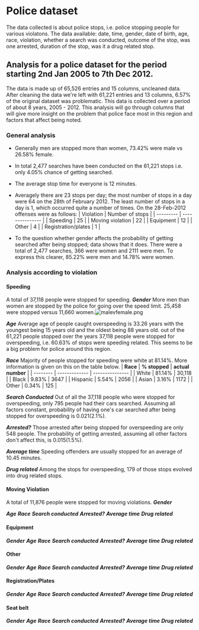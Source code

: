 # Police dataset

The data collected is about police stops, i.e. police stopping people for various violatons. The data available: date, time, gender, date of birth, age, race, violation, whether a search was conducted, outcome of the stop, was one arrested, duration of the stop, was it a drug related stop.

## Analysis for a police dataset for the period starting 2nd Jan 2005 to 7th Dec 2012.

The data is made up of 65,526 entries and 15 columns, uncleaned data. After cleaning the data we're left with 61,221 entries and 13 columns, 6.57% of the original dataset was problematic. This data is collected over a period of about 8 years, 2005 - 2012. This analysis will go through columns that will give more insight on the problem that police face most in this region and factors that affect being noted. 

### General analysis

* Generally men are stopped more than women, 73.42% were male vs 26.58% female. 
* In total 2,477 searches have been conducted on the 61,221 stops i.e. only 4.05% chance of getting searched. 
* The average stop time for everyone is 12 minutes. 
* Averagely there are 23 stops per day; the most number of stops in a day were 64 on the 28th of February 2012. The least number of stops in a day is 1, which occurred quite a number of times. On the 28-Feb-2012 offenses were as follows:
| Violation | Number of stops |
| --------- | --------------- |
| Speeding | 25 |
| Moving violation | 22 |
| Equipment | 12 |
| Other | 4 |
| Registration/plates | 1 |

* To the question whether gender affects the probability of getting searched after being stopped; data shows that it does. There were a total of 2,477 searches, 366 were women and 2111 were men. To express this clearer, 85.22% were men and 14.78% were women.

### Analysis according to violation

#### Speeding

A total of 37,118 people were stopped for speeding.
***Gender***
More men than women are stopped by the police for going over the speed limit. 25,458 were stopped versus 11,660 women.![malevfemale.png](attachment:malevfemale.png)

***Age***
Average age of people caught overspeeding is 33.26 years with the youngest being 15 years old and the oldest being 88 years old. out of the 61,221 people stopped over the years 37,118 people were stopped for overspeeding, i.e. 60.63% of stops were speeding related. This seems to be a big problem for police around this region.

***Race***
Majority of people stopped for speeding were white at 81.14%. More information is given on this on the table below.
| **Race** | **% stopped** | **actual number** |
| -------- | ------------- | --------------- |
| White | 81.14% | 30,118 |
| Black | 9.83% | 3647 |
| Hispanic | 5.54% | 2056 |
| Asian | 3.16% | 1172 |
| Other | 0.34% | 125 |

***Search Conducted***
Out of all the 37,118 people who were stopped for overspeeding, only 795 people had their cars searched. Assuming all factors constant, probability of having one's car searched after being stopped for overspeeding is 0.021(2.1%).

***Arrested?***
Those arrested after being stopped for overspeeding are only 548 people. The probability of getting arrested, assuming all other factors don't affect this, is 0.015(1.5%).

***Average time***
Speeding offenders are usually stopped for an average of 10.45 minutes.

***Drug related***
Among the stops for overspeeding, 179 of those stops evolved into drug related stops.

#### Moving Violation 

A total of 11,876 people were stopped for moving violations.
***Gender***

***Age***
***Race***
***Search conducted***
***Arrested?***
***Average time***
***Drug related***

#### Equipment

***Gender***
***Age***
***Race***
***Search conducted***
***Arrested?***
***Average time***
***Drug related***

#### Other

***Gender***
***Age***
***Race***
***Search conducted***
***Arrested?***
***Average time***
***Drug related***

#### Registration/Plates

***Gender***
***Age***
***Race***
***Search conducted***
***Arrested?***
***Average time***
***Drug related***

#### Seat belt

***Gender***
***Age***
***Race***
***Search conducted***
***Arrested?***
***Average time***
***Drug related***

